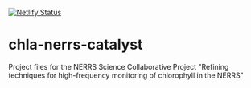 [![Netlify Status](https://api.netlify.com/api/v1/badges/1e5b7221-e33a-4fa9-b435-7b99c0ebca28/deploy-status)](https://app.netlify.com/sites/cocky-bardeen-a3cd04/deploys)



# chla-nerrs-catalyst
Project files for the NERRS Science Collaborative Project "Refining techniques for high-frequency monitoring of chlorophyll in the NERRS"



